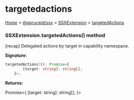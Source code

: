 # targetedactions

[Home](index.md) > [@spruceid/ssx](ssx.md) > [SSXExtension](ssx.ssxextension.md) > [targetedActions](ssx.ssxextension.targetedactions.md)

### SSXExtension.targetedActions() method

\[recap] Delegated actions by target in capability namespace.

**Signature:**

```typescript
targetedActions?(): Promise<{
        [target: string]: string[];
    }>;
```

**Returns:**

Promise<{ \[target: string]: string\[]; }>
